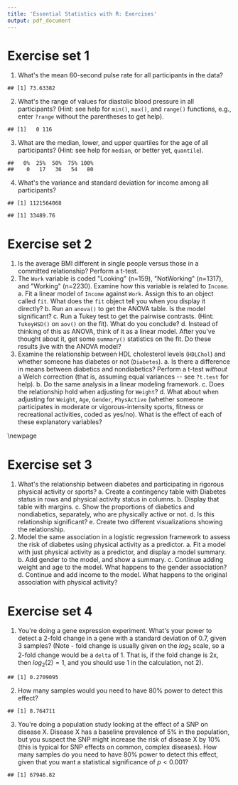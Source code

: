 ```yaml
---
title: 'Essential Statistics with R: Exercises'
output: pdf_document
---
```


# Exercise set 1

1. What's the mean 60-second pulse rate for all participants in the data?


```
## [1] 73.63382
```

2. What's the range of values for diastolic blood pressure in all participants? (Hint: see help for `min()`, `max()`, and `range()` functions, e.g., enter `?range` without the parentheses to get help).


```
## [1]   0 116
```

3. What are the median, lower, and upper quartiles for the age of all participants? (Hint: see help for `median`, or better yet, `quantile`).


```
##   0%  25%  50%  75% 100% 
##    0   17   36   54   80
```

4. What's the variance and standard deviation for income among all participants?


```
## [1] 1121564068
```

```
## [1] 33489.76
```

# Exercise set 2

1. Is the average BMI different in single people versus those in a committed relationship? Perform a t-test.
2. The `Work` variable is coded "Looking" (n=159), "NotWorking" (n=1317), and "Working" (n=2230). Examine how this variable is related to `Income`.
    a. Fit a linear model of `Income` against `Work`. Assign this to an object called `fit`. What does the `fit` object tell you when you display it directly?
    b. Run an `anova()` to get the ANOVA table. Is the model significant?
    c. Run a Tukey test to get the pairwise contrasts. (Hint: `TukeyHSD()` on `aov()` on the fit). What do you conclude?
    d. Instead of thinking of this as ANOVA, think of it as a linear model. After you've thought about it, get some `summary()` statistics on the fit. Do these results jive with the ANOVA model?
3. Examine the relationship between HDL cholesterol levels (`HDLChol`) and whether someone has diabetes or not (`Diabetes`).
    a. Is there a difference in means between diabetics and nondiabetics? Perform a t-test _without_ a Welch correction (that is, assuming equal variances -- see `?t.test` for help).
    b. Do the same analysis in a linear modeling framework.
    c. Does the relationship hold when adjusting for `Weight`?
    d. What about when adjusting for `Weight`, `Age`, `Gender`, `PhysActive` (whether someone participates in moderate or vigorous-intensity sports, fitness or recreational activities, coded as yes/no). What is the effect of each of these explanatory variables?

\newpage

# Exercise set 3

1. What's the relationship between diabetes and participating in rigorous physical activity or sports?
    a. Create a contingency table with Diabetes status in rows and physical activity status in columns.
    b. Display that table with margins.
    c. Show the proportions of diabetics and nondiabetics, separately, who are physically active or not.
    d. Is this relationship significant?
    e. Create two different visualizations showing the relationship.
2. Model the same association in a logistic regression framework to assess the risk of diabetes using physical activity as a predictor.
    a. Fit a model with just physical activity as a predictor, and display a model summary.
    b. Add gender to the model, and show a summary.
    c. Continue adding weight and age to the model. What happens to the gender association?
    d. Continue and add income to the model. What happens to the original association with physical activity?


# Exercise set 4

1. You're doing a gene expression experiment. What's your power to detect a 2-fold change in a gene with a standard deviation of 0.7, given 3 samples? (Note - fold change is usually given on the $log_2$ scale, so a 2-fold change would be a `delta` of 1. That is, if the fold change is 2x, then $log_2(2)=1$, and you should use 1 in the calculation, not 2).


```
## [1] 0.2709095
```

2. How many samples would you need to have 80% power to detect this effect?


```
## [1] 8.764711
```

3. You're doing a population study looking at the effect of a SNP on disease X. Disease X has a baseline prevalence of 5% in the population, but you suspect the SNP might increase the risk of disease X by 10% (this is typical for SNP effects on common, complex diseases). How many samples do you need to have 80% power to detect this effect, given that you want a statistical significance of $p<0.001$?


```
## [1] 67946.82
```


